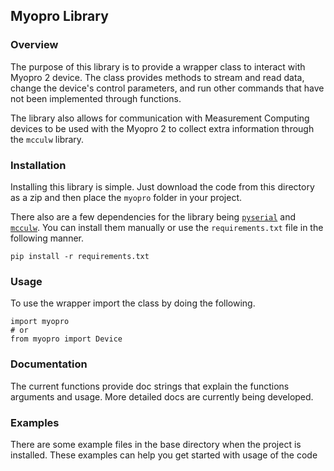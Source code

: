 ## Myopro Library
### Overview

The purpose of this library is to provide a wrapper class to interact with Myopro 2 device. The class provides methods to stream and read data, change the device's control parameters, and run other commands that have not been implemented through functions. 

The library also allows for communication with Measurement Computing devices to be used with the Myopro 2 to collect extra information through the `mcculw` library.

### Installation

Installing this library is simple. Just download the code from this directory as a zip and then place the `myopro` folder in your project. 

There also are a few dependencies for the library being [`pyserial`](https://pypi.org/project/pyserial/) and [`mcculw`](https://github.com/mccdaq/mcculw). You can install them manually or use the `requirements.txt` file in the following manner.
```
pip install -r requirements.txt
```

### Usage 

To use the wrapper import the class by doing the following.
```
import myopro 
# or
from myopro import Device
```

### Documentation

The current functions provide doc strings that explain the functions arguments and usage. More detailed docs are currently being developed.

### Examples

There are some example files in the base directory when the project is installed. These examples can help you get started with usage of the code 
